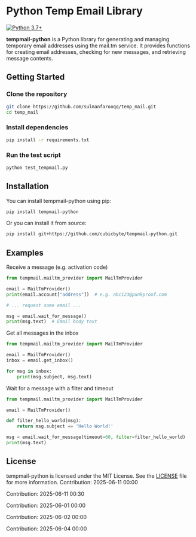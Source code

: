 # Python Temp Email Library

[![Python 3.7+](https://img.shields.io/badge/python-3.7+-blue.svg)](https://www.python.org/downloads)

**tempmail-python** is a Python library for generating and managing temporary email addresses using the mail.tm service. It provides functions for creating email addresses, checking for new messages, and retrieving message contents.

## Getting Started

### Clone the repository

```bash
git clone https://github.com/sulmanfarooqq/temp_mail.git
cd temp_mail
```

### Install dependencies

```bash
pip install -r requirements.txt
```

### Run the test script

```bash
python test_tempmail.py
```

## Installation
You can install tempmail-python using pip:
```bash
pip install tempmail-python
```

Or you can install it from source:
```bash
pip install git+https://github.com/cubicbyte/tempmail-python.git
```

## Examples

Receive a message (e.g. activation code)
```python
from tempmail.mailtm_provider import MailTmProvider

email = MailTmProvider()
print(email.account["address"])  # e.g. abc123@punkproof.com

# ... request some email ...

msg = email.wait_for_message()
print(msg.text)  # Email body text
```

Get all messages in the inbox
```python
from tempmail.mailtm_provider import MailTmProvider

email = MailTmProvider()
inbox = email.get_inbox()

for msg in inbox:
    print(msg.subject, msg.text)
```

Wait for a message with a filter and timeout
```python
from tempmail.mailtm_provider import MailTmProvider

email = MailTmProvider()

def filter_hello_world(msg):
    return msg.subject == 'Hello World!'

msg = email.wait_for_message(timeout=60, filter=filter_hello_world)
print(msg.text)
```

## License
tempmail-python is licensed under the MIT License. See the [LICENSE](LICENSE) file for more information.
Contribution: 2025-06-11 00:00

Contribution: 2025-06-11 00:30

Contribution: 2025-06-01 00:00

Contribution: 2025-06-02 00:00

Contribution: 2025-06-04 00:00


